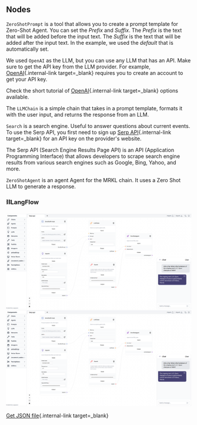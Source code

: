 ## Nodes

`ZeroShotPrompt` is a tool that allows you to create a prompt template for Zero-Shot Agent. You can set the *Prefix* and *Suffix*. The *Prefix* is the text that will be added before the input text. The *Suffix* is the text that will be added after the input text. In the example, we used the *default* that is automatically set.

We used `OpenAI` as the LLM, but you can use any LLM that has an API. Make sure to get the API key from the LLM provider. For example, [OpenAI](https://platform.openai.com/account/api-keys){.internal-link target=_blank} requires you to create an account to get your API key.

Check the short tutorial of [OpenAI](llms.md){.internal-link target=_blank} options available.

The `LLMChain` is a simple chain that takes in a prompt template, formats it with the user input, and returns the response from an LLM.

`Search` is a search engine. Useful to answer questions about current events. To use the Serp API, you first need to sign up [Serp API](https://serpapi.com/){.internal-link target=_blank} for an API key on the provider's website.

The Serp API (Search Engine Results Page API) is an API (Application Programming Interface) that allows developers to scrape search engine results from various search engines such as Google, Bing, Yahoo, and more.

`ZeroShotAgent` is an agent Agent for the MRKL chain. It uses a Zero Shot LLM to generate a response.

### ⛓️LangFlow

![Description](img/serp-api.png#only-dark)
![Description](img/serp-api.png#only-light)

[Get JSON file](data/Serp-api.json){.internal-link target=_blank}